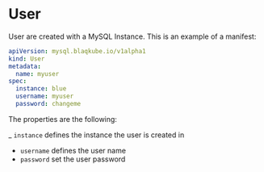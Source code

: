 # User

User are created with a MySQL Instance. This is an example of a manifest:

```yaml
apiVersion: mysql.blaqkube.io/v1alpha1
kind: User
metadata:
  name: myuser
spec:
  instance: blue
  username: myuser
  password: changeme
```

The properties are the following:

_ `instance` defines the instance the user is created in
- `username` defines the user name
- `password` set the user password
